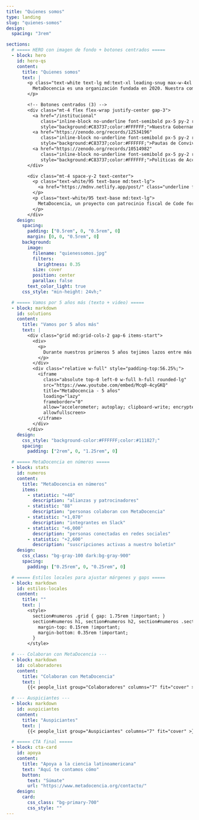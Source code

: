 ```yaml
---
title: "Quienes somos"
type: landing
slug: "quienes-somos"
design:
  spacing: "3rem"

sections:
  # ===== HERO con imagen de fondo + botones centrados =====
  - block: hero
    id: hero-qs
    content:
      title: "Quienes somos"
      text: |
        <p class="text-white text-lg md:text-xl leading-snug max-w-4xl mx-auto">
          MetaDocencia es una organización fundada en 2020. Nuestra comunidad está formada por personas y organizaciones que trabajan construyendo capacidades científicas locales para transformar la ciencia global. Hacemos crecer el conocimiento en red, desde América Latina hacia el mundo.
        </p>

        <!-- Botones centrados (3) -->
        <div class="mt-4 flex flex-wrap justify-center gap-3">
          <a href="/institucional"
             class="inline-block no-underline font-semibold px-5 py-2 rounded-md text-base"
             style="background:#C83737;color:#FFFFFF;">Nuestra Gobernanza</a>
          <a href="https://zenodo.org/records/12534196"
             class="inline-block no-underline font-semibold px-5 py-2 rounded-md text-base"
             style="background:#C83737;color:#FFFFFF;">Pautas de Convivencia</a>
          <a href="https://zenodo.org/records/10514982"
             class="inline-block no-underline font-semibold px-5 py-2 rounded-md text-base"
             style="background:#C83737;color:#FFFFFF;">Políticas de Accesibilidad</a>
        </div>

        <div class="mt-4 space-y-2 text-center">
          <p class="text-white/95 text-base md:text-lg">
            <a href="https://mdnv.netlify.app/post/" class="underline font-semibold text-white">Lee cómo nació MetaDocencia</a> en palabras de nuestra Co-Directora, Laura Ación.
          </p>
          <p class="text-white/95 text-base md:text-lg">
            MetaDocencia, un proyecto con patrocinio fiscal de Code for Science &amp; Society.
          </p>
        </div>
    design:
      spacing:
        padding: ["0.5rem", 0, "0.5rem", 0]
        margin: [0, 0, "0.5rem", 0]
      background:
        image:
          filename: "quienessomos.jpg"
          filters:
            brightness: 0.35
          size: cover
          position: center
          parallax: false
        text_color_light: true
      css_style: "min-height: 24vh;"

  # ===== Vamos por 5 años más (texto + video) =====
  - block: markdown
    id: solutions
    content:
      title: "Vamos por 5 años más"
      text: |
        <div class="grid md:grid-cols-2 gap-6 items-start">
          <div>
            <p>
              Durante nuestros primeros 5 años tejimos lazos entre más de 2.000 profesionales de ciencia y técnica. Lo hicimos trabajando en equipo, de manera colectiva y en alianza con más de 40 comunidades. Gracias por estos primeros 5 años de aprendizaje, colaboración y crecimiento.
            </p>
          </div>
          <div class="relative w-full" style="padding-top:56.25%;">
            <iframe
              class="absolute top-0 left-0 w-full h-full rounded-lg"
              src="https://www.youtube.com/embed/Mcq0-4cyGKQ"
              title="MetaDocencia - 5 años"
              loading="lazy"
              frameborder="0"
              allow="accelerometer; autoplay; clipboard-write; encrypted-media; gyroscope; picture-in-picture; web-share"
              allowfullscreen>
            </iframe>
          </div>
        </div>
    design:
      css_style: "background-color:#FFFFFF;color:#111827;"
      spacing:
        padding: ["2rem", 0, "1.25rem", 0]

  # ===== MetaDocencia en números =====
  - block: stats
    id: numeros
    content:
      title: "MetaDocencia en números"
      items:
        - statistic: "+40"
          description: "alianzas y patrocinadores"
        - statistic: "88"
          description: "personas colaboran con MetaDocencia"
        - statistic: "+1,070"
          description: "integrantes en Slack"
        - statistic: "+6,000"
          description: "personas conectadas en redes sociales"
        - statistic: "+2,600"
          description: "suscripciones activas a nuestro boletín"
    design:
      css_class: "bg-gray-100 dark:bg-gray-900"
      spacing:
        padding: ["0.25rem", 0, "0.25rem", 0]

  # ===== Estilos locales para ajustar márgenes y gaps =====
  - block: markdown
    id: estilos-locales
    content:
      title: ""
      text: |
        <style>
          section#numeros .grid { gap: 1.75rem !important; }
          section#numeros h1, section#numeros h2, section#numeros .section-title {
            margin-top: 0.15rem !important;
            margin-bottom: 0.35rem !important;
          }
        </style>

  # --- Colaboran con MetaDocencia ---
  - block: markdown
    id: colaboradores
    content:
      title: "Colaboran con MetaDocencia"
      text: |
        {{< people_list group="Colaboradores" columns="7" fit="cover" >}}

  # --- Auspiciantes ---
  - block: markdown
    id: auspiciantes
    content:
      title: "Auspiciantes"
      text: |
        {{< people_list group="Auspiciantes" columns="7" fit="cover" >}}

  # ===== CTA final =====
  - block: cta-card
    id: apoya
    content:
      title: "Apoya a la ciencia latinoamericana"
      text: "Aquí te contamos cómo"
      button:
        text: "Súmate"
        url: "https://www.metadocencia.org/contacto/"
    design:
      card:
        css_class: "bg-primary-700"
        css_style: ""
---
```

